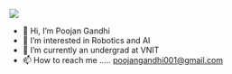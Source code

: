 ![](https://komarev.com/ghpvc/?username=poojan1202&color=cyan)




- 👋 Hi, I’m Poojan Gandhi
- 👀 I’m interested in Robotics and AI
- 🌱 I’m currently an undergrad at VNIT
- 📫 How to reach me ..... poojangandhi001@gmail.com

<!---
poojan1202/poojan1202 is a ✨ special ✨ repository because its `README.md` (this file) appears on your GitHub profile.
You can click the Preview link to take a look at your changes.
--->
